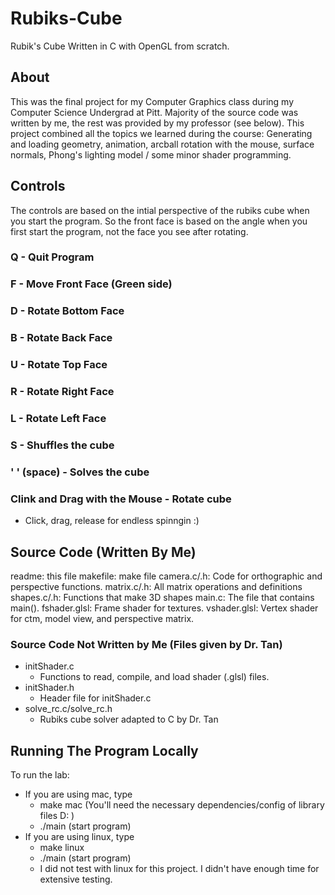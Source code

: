 # Rubiks-Cube

 Rubik's Cube Written in C with OpenGL from scratch.

## About

This was the final project for my Computer Graphics class during my Computer Science Undergrad at Pitt. Majority of the source code was written by me, the rest was provided by my professor (see below). This project combined all the topics we learned during the course: Generating and loading geometry, animation, arcball rotation with the mouse, surface normals, Phong's lighting model / some minor shader programming.

## Controls

The controls are based on the intial perspective of the rubiks cube when you start the program. 
So the front face is based on the angle when you first start the program, not the face you see after rotating.

### Q - Quit Program

### F - Move Front Face (Green side)

### D - Rotate Bottom Face

### B - Rotate Back Face

### U - Rotate Top Face

### R - Rotate Right Face

### L - Rotate Left Face

### S - Shuffles the cube

### ' ' (space) - Solves the cube

### Clink and Drag with the Mouse - Rotate cube

- Click, drag, release for endless spinngin :)

## Source Code (Written By Me)

readme: this file
makefile: make file
camera.c/.h: Code for orthographic and perspective functions.
matrix.c/.h: All matrix operations and definitions
shapes.c/.h: Functions that make 3D shapes
main.c: The file that contains main().
fshader.glsl: Frame shader for textures.
vshader.glsl: Vertex shader for ctm, model view, and perspective matrix.

### Source Code Not Written by Me (Files given by Dr. Tan)

- initShader.c
  - Functions to read, compile, and load shader (.glsl) files.
- initShader.h
  - Header file for initShader.c
- solve_rc.c/solve_rc.h
  - Rubiks cube solver adapted to C by Dr. Tan

## Running The Program Locally

To run the lab:

- If you are using mac, type
  - make mac (You'll need the necessary dependencies/config of library files D: )
  - ./main (start program)
- If you are using linux, type
  - make linux
  - ./main (start program)
  - I did not test with linux for this project. I didn't have enough time for extensive testing.